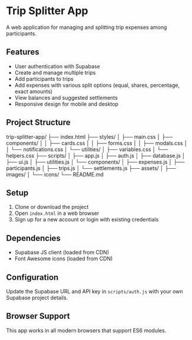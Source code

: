 # Trip Splitter App

A web application for managing and splitting trip expenses among participants.

## Features

- User authentication with Supabase
- Create and manage multiple trips
- Add participants to trips
- Add expenses with various split options (equal, shares, percentage, exact amounts)
- View balances and suggested settlements
- Responsive design for mobile and desktop

## Project Structure
trip-splitter-app/
├── index.html
├── styles/
│   ├── main.css
│   ├── components/
│   │   ├── cards.css
│   │   ├── forms.css
│   │   ├── modals.css
│   │   └── notifications.css
│   └── utilities/
│       ├── variables.css
│       └── helpers.css
├── scripts/
│   ├── app.js
│   ├── auth.js
│   ├── database.js
│   ├── ui.js
│   ├── utilities.js
│   └── components/
│       ├── expenses.js
│       ├── participants.js
│       ├── trips.js
│       └── settlements.js
├── assets/
│   ├── images/
│   └── icons/
└── README.md


## Setup

1. Clone or download the project
2. Open `index.html` in a web browser
3. Sign up for a new account or login with existing credentials

## Dependencies

- Supabase JS client (loaded from CDN)
- Font Awesome icons (loaded from CDN)

## Configuration

Update the Supabase URL and API key in `scripts/auth.js` with your own Supabase project details.

## Browser Support

This app works in all modern browsers that support ES6 modules.